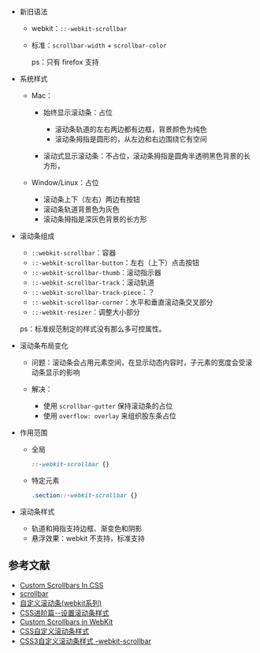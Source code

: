 - 新旧语法

    - webkit：`::-webkit-scrollbar`
    - 标准：`scrollbar-width` + `scrollbar-color`

        ps：只有 firefox 支持

- 系统样式

    - Mac：

        - 始终显示滚动条：占位

            - 滚动条轨道的左右两边都有边框，背景颜色为纯色
            - 滚动条拇指是圆形的，从左边和右边围绕它有空间    

        - 滚动式显示滚动条：不占位，滚动条拇指是圆角半透明黑色背景的长方形，

    - Window/Linux：占位

        - 滚动条上下（左右）两边有按钮
        - 滚动条轨道背景色为灰色
        - 滚动条拇指是深灰色背景的长方形

- 滚动条组成

    - `::webkit-scrollbar`：容器
    - `::-webkit-scrollbar-button`：左右（上下）点击按钮
    - `::-webkit-scrollbar-thumb`：滚动指示器
    - `::-webkit-scrollbar-track`：滚动轨道
    - `::-webkit-scrollbar-track-piece`：？
    - `::-webkit-scrollbar-corner`：水平和垂直滚动条交叉部分
    - `::-webkit-resizer`：调整大小部分

    ps：标准规范制定的样式没有那么多可控属性。

- 滚动条布局变化

    - 问题：滚动条会占用元素空间，在显示动态内容时，子元素的宽度会受滚动条显示的影响
    - 解决：
        
        - 使用 `scrollbar-gutter` 保持滚动条的占位
        - 使用 `overflow: overlay` 来组织股东条占位

- 作用范围

    - 全局

        ```css
        ::-webkit-scrollbar {}
        ```
    
    - 特定元素

        ```css
        .section::-webkit-scrollbar {}
        ```

- 滚动条样式

    - 轨道和拇指支持边框、渐变色和阴影
    - 悬浮效果：webkit 不支持，标准支持


## 参考文献

- [Custom Scrollbars In CSS](https://ishadeed.com/article/custom-scrollbars-css/)
- [scrollbar](https://css-tricks.com/almanac/properties/s/scrollbar/)
- [自定义滚动条(webkit系列)](http://www.cnblogs.com/rubylouvre/archive/2011/03/01/1968057.html)
- [CSS进阶篇--设置滚动条样式](https://segmentfault.com/a/1190000003708894)
- [Custom Scrollbars in WebKit](https://css-tricks.com/custom-scrollbars-in-webkit/)
- [CSS自定义滚动条样式](https://www.qianduan.net/css-custom-scroll-bar-style/)
- [CSS3自定义滚动条样式 -webkit-scrollbar](https://www.xuanfengge.com/css3-webkit-scrollbar.html)
